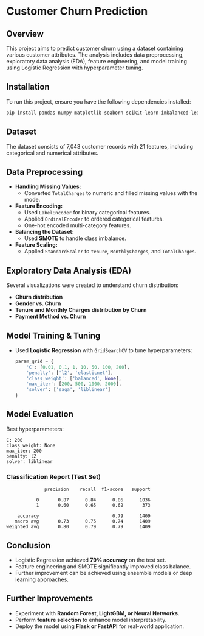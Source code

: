 # Customer Churn Prediction

## Overview
This project aims to predict customer churn using a dataset containing various customer attributes. The analysis includes data preprocessing, exploratory data analysis (EDA), feature engineering, and model training using Logistic Regression with hyperparameter tuning.

## Installation
To run this project, ensure you have the following dependencies installed:
```bash
pip install pandas numpy matplotlib seaborn scikit-learn imbalanced-learn
```

## Dataset
The dataset consists of 7,043 customer records with 21 features, including categorical and numerical attributes.

## Data Preprocessing
- **Handling Missing Values:**
  - Converted `TotalCharges` to numeric and filled missing values with the mode.
- **Feature Encoding:**
  - Used `LabelEncoder` for binary categorical features.
  - Applied `OrdinalEncoder` to ordered categorical features.
  - One-hot encoded multi-category features.
- **Balancing the Dataset:**
  - Used **SMOTE** to handle class imbalance.
- **Feature Scaling:**
  - Applied `StandardScaler` to `tenure`, `MonthlyCharges`, and `TotalCharges`.

## Exploratory Data Analysis (EDA)
Several visualizations were created to understand churn distribution:
- **Churn distribution**
- **Gender vs. Churn**
- **Tenure and Monthly Charges distribution by Churn**
- **Payment Method vs. Churn**

## Model Training & Tuning
- Used **Logistic Regression** with `GridSearchCV` to tune hyperparameters:
  ```python
  param_grid = {
      'C': [0.01, 0.1, 1, 10, 50, 100, 200],
      'penalty': ['l2', 'elasticnet'],
      'class_weight': ['balanced', None],
      'max_iter': [200, 500, 1000, 2000],
      'solver': ['saga', 'liblinear']
  }
  ```

## Model Evaluation
Best hyperparameters:
```
C: 200
class_weight: None
max_iter: 200
penalty: l2
solver: liblinear
```

### Classification Report (Test Set)
```
              precision    recall  f1-score   support

           0       0.87      0.84      0.86      1036
           1       0.60      0.65      0.62       373

    accuracy                           0.79      1409
   macro avg       0.73      0.75      0.74      1409
weighted avg       0.80      0.79      0.79      1409
```

## Conclusion
- Logistic Regression achieved **79% accuracy** on the test set.
- Feature engineering and SMOTE significantly improved class balance.
- Further improvement can be achieved using ensemble models or deep learning approaches.

## Further Improvements
- Experiment with **Random Forest, LightGBM, or Neural Networks**.
- Perform **feature selection** to enhance model interpretability.
- Deploy the model using **Flask or FastAPI** for real-world application.

